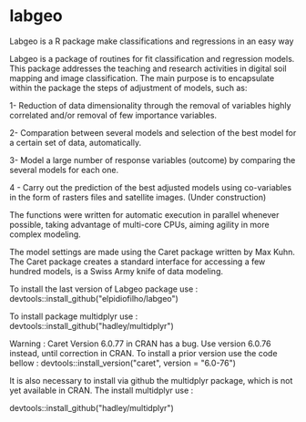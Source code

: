 # labgeo
Labgeo is a R package make classifications and regressions in an easy way

Labgeo is a package of routines for fit classification and regression models. This package addresses the teaching and research activities in digital soil mapping and image classification. The main purpose is to encapsulate within the package the steps of adjustment of models, such as:

  1- Reduction of data dimensionality through the removal of variables
  highly correlated and/or removal of few importance variables.
  
  2- Comparation between several models and selection of the best model for a
  certain set of data, automatically.
  
  3- Model a large number of response variables (outcome) by comparing the
  several models for each one.
  
  4 - Carry out the prediction of the best adjusted models using co-variables
  in the form of rasters files and satellite images. (Under construction)
  
  The functions were written for automatic execution in parallel whenever possible,
  taking advantage of multi-core CPUs, aiming agility in more complex modeling.
  
  The model settings are made using the Caret package written by Max Kuhn.
  The Caret package creates a standard interface for accessing a few hundred models,
  is a Swiss Army knife of data modeling.

To install the last version of Labgeo package use : devtools::install_github("elpidiofilho/labgeo")

To install package multidplyr use : 
devtools::install_github("hadley/multidplyr")

Warning : Caret Version 6.0.77 in CRAN has a bug. Use version 6.0.76 instead, until correction in CRAN. To install a prior version use the code bellow : 
devtools::install_version("caret", version = "6.0-76")

It is also necessary to install via github the multidplyr package, which is not yet available in CRAN. The install multidplyr use :

devtools::install_github("hadley/multidplyr")
 
